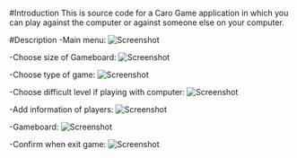 #Introduction
This is source code for a Caro Game application in which you can play against the computer or against someone else on your computer. 

#Description
-Main menu:
![Screenshot](mainMenu.PNG)

-Choose size of Gameboard: 
![Screenshot](chooseSizeBox.PNG)

-Choose type of game: 
![Screenshot](chooseGameType.PNG)

-Choose difficult level if playing with computer:
![Screenshot](chooseGameLevel.PNG)

-Add information of players:
![Screenshot](userInforBox.PNG)

-Gameboard:
![Screenshot](playingGame.PNG)

-Confirm when exit game:
![Screenshot](confirmBox.PNG)
